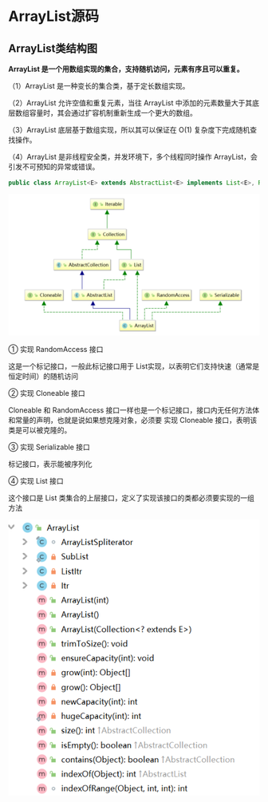 # ArrayList源码

## ArrayList类结构图

**ArrayList 是一个用数组实现的集合，支持随机访问，元素有序且可以重复。**

（1）ArrayList 是一种变长的集合类，基于定长数组实现。

（2）ArrayList 允许空值和重复元素，当往 ArrayList 中添加的元素数量大于其底层数组容量时，其会通过扩容机制重新生成一个更大的数组。

（3）ArrayList 底层基于数组实现，所以其可以保证在 O(1) 复杂度下完成随机查找操作。

（4）ArrayList 是非线程安全类，并发环境下，多个线程同时操作 ArrayList，会引发不可预知的异常或错误。

```java
public class ArrayList<E> extends AbstractList<E> implements List<E>, RandomAccess, Cloneable, java.io.Serializable
```

![](./asserts/2.1.png)

① 实现 RandomAccess 接口

这是一个标记接口，一般此标记接口用于 List实现，以表明它们支持快速（通常是恒定时间）的随机访问

② 实现 Cloneable 接口

Cloneable 和 RandomAccess 接口一样也是一个标记接口，接口内无任何方法体和常量的声明，也就是说如果想克隆对象，必须要  实现 Cloneable 接口，表明该类是可以被克隆的。

③ 实现 Serializable 接口

标记接口，表示能被序列化

④ 实现 List 接口

这个接口是 List 类集合的上层接口，定义了实现该接口的类都必须要实现的一组方法

![](./asserts/2.2.png)